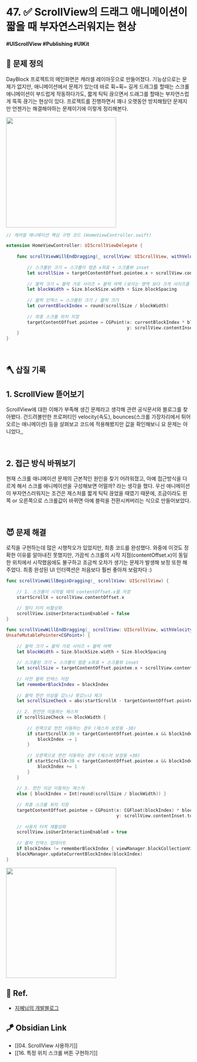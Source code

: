 # 47. ✅ ScrollView의 드래그 애니메이션이 짧을 때 부자연스러워지는 현상

#### #UIScrollView #Publishing #UIKit 

## 🤔 문제 정의

DayBlock 프로젝트의 메인화면은 캐러셀 레이아웃으로 만들어졌다. 기능상으로는 문제가 없지만, 애니메이션에서 문제가 있는데 바로 휙~휙~ 길게 드래그를 할때는 스크롤 애니메이션이 부드럽게 작동하다가도, 짧게 틱틱 끊으면서 드래그를 할때는 부자연스럽게 뚝뚝 끊기는 현상이 있다. 프로젝트를 진행하면서 꽤나 오랫동안 방치해뒀던 문제지만 언젠가는 해결해야하는 문제이기에 이렇게 정리해본다.

<img width="300" src="(https://github.com/thinkySide/DayBlock/assets/113565086/7ef9a4bb-4eb5-4b69-9704-4bcfef720c1d">

~~~swift
// 캐러셀 애니메이션 핵심 구현 코드 (HomeViewController.swift)

extension HomeViewController: UIScrollViewDelegate {
    
    func scrollViewWillEndDragging(_ scrollView: UIScrollView, withVelocity velocity: CGPoint, targetContentOffset: UnsafeMutablePointer<CGPoint>) {
        
        // 스크롤된 크기 = 스크롤이 멈춘 x좌표 + 스크롤뷰 inset
        let scrollSize = targetContentOffset.pointee.x + scrollView.contentInset.left
        
        // 블럭 크기 = 블럭 가로 사이즈 + 블럭 여백 (보이는 영역 보다 크게 사이즈를 잡아야 캐러셀 구현 가능)
        let blockWidth = Size.blockSize.width + Size.blockSpacing
        
        // 블럭 인덱스 = 스크롤된 크기 / 블럭 크기
        let currentBlockIndex = round(scrollSize / blockWidth)
        
        // 최종 스크롤 위치 지정
        targetContentOffset.pointee = CGPoint(x: currentBlockIndex * blockWidth - scrollView.contentInset.left,
                                              y: scrollView.contentInset.top)
    }
}
~~~

<br>

## 🪓 삽질 기록

## 1. ScrollView 뜯어보기

ScrollView에 대한 이해가 부족해 생긴 문제라고 생각해 관련 공식문서와 블로그를 찾아봤다. 건드려볼만한 프로퍼티인 velocity(속도), bounces(스크롤 가장자리에서 튀어오르는 애니메이션) 등을 살펴보고 코드에 적용해봤지만 값을 확인해보니 요 문제는 아니었다,,

<br>

## 2. 접근 방식 바꿔보기

현재 스크롤 애니메이션 문제의 근본적인 원인을 찾기 어려워졌고, 아예 접근방식을 다르게 해서 스크롤 애니메이션을 구성해보면 어떨까? 라는 생각을 했다. 우선 애니메이션이 부자연스러워지는 조건은 제스처를 짧게 틱틱 끊었을 때였기 때문에, 조금이라도 왼쪽 or 오른쪽으로 스크롤값이 바뀌면 아예 블럭을 전환시켜버리는 식으로 만들어보았다.

<br>

## 😈 문제 해결

로직을 구현하는데 많은 시행착오가 있었지만, 최종 코드를 완성했다. 와중에 이것도 정확한 이유를 알아내진 못했지만, 가끔씩 스크롤의 시작 지점(contentOffset.x)이 동일한 위치에서 시작했음에도 불구하고 조금씩 오차가 생기는 문제가 발생해 보정 또한 해주었다. 최종 완성된 UI 인터랙션은 처음보다 훨씬 좋아져 보람차다 :)

~~~swift
func scrollViewWillBeginDragging(_ scrollView: UIScrollView) {
    
    // 1. 스크롤이 시작될 때의 contentOffset.x를 저장
    startScrollX = scrollView.contentOffset.x
    
    // 멀티 터치 비활성화
    scrollView.isUserInteractionEnabled = false
}

func scrollViewWillEndDragging(_ scrollView: UIScrollView, withVelocity velocity: CGPoint, targetContentOffset:
UnsafeMutablePointer<CGPoint>) {
    
    // 블럭 크기 = 블럭 가로 사이즈 + 블럭 여백
    let blockWidth = Size.blockSize.width + Size.blockSpacing
    
    // 스크롤된 크기 = 스크롤이 멈춘 x좌표 + 스크롤뷰 inset
    let scrollSize = targetContentOffset.pointee.x + scrollView.contentInset.left
    
    // 이전 블럭 인덱스 저장
    let rememberBlockIndex = blockIndex
    
    // 블럭 한칸 이상을 갔느냐 못갔느냐 체크
    let scrollSizeCheck = abs(startScrollX - targetContentOffset.pointee.x)
    
    // 2. 한칸만 이동하는 제스처
    if scrollSizeCheck <= blockWidth {
        
        // 왼쪽으로 한칸 이동하는 경우 (제스처 보정용 -30)
        if startScrollX-30 > targetContentOffset.pointee.x && blockIndex > 0 {
            blockIndex -= 1
        }
        
        // 오른쪽으로 한칸 이동하는 경우 (제스처 보정용 +30)
        if startScrollX+30 < targetContentOffset.pointee.x && blockIndex < blockManager.getCurrentBlockList().count {
            blockIndex += 1
        }
    }
    
    // 3. 한칸 이상 이동하는 제스처
    else { blockIndex = Int(round(scrollSize / blockWidth)) }
    
    // 최종 스크롤 위치 지정
    targetContentOffset.pointee = CGPoint(x: CGFloat(blockIndex) * blockWidth - scrollView.contentInset.left,
                                          y: scrollView.contentInset.top)
    
    // 사용자 터치 재활성화
    scrollView.isUserInteractionEnabled = true
    
    // 블럭 인덱스 업데이트
    if blockIndex != rememberBlockIndex { viewManager.blockCollectionView.reloadData() }
    blockManager.updateCurrentBlockIndex(blockIndex)
}
~~~

<img width="300" src="https://github.com/thinkySide/DayBlock/assets/113565086/7d038aca-0687-4f3f-87b3-5f05422c0a8d">

<br>

## 💌 Ref.

- [지혜님의 개발블로그](https://www.zehye.kr/ios/2020/03/09/11iOS_scroll_view/)


## 🪁 Obsidian Link
- [[04. ScrollView 사용하기]]
- [[16. 특정 위치 스크롤 버튼 구현하기]]